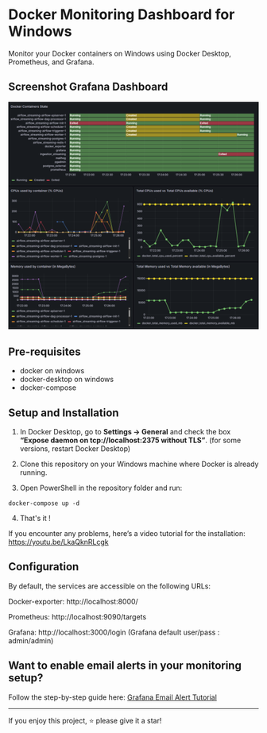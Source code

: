 # Docker Monitoring Dashboard for Windows

Monitor your Docker containers on Windows using Docker Desktop, Prometheus, and Grafana.

## Screenshot Grafana Dashboard

![Grafana Dashboard Dashboard](./screen_dashboard.png)

## Pre-requisites

* docker on windows
* docker-desktop on windows
* docker-compose

## Setup and Installation

1. In Docker Desktop, go to **Settings → General** and check the box  
   **“Expose daemon on tcp://localhost:2375 without TLS”**. (for some versions, restart Docker Desktop)

2. Clone this repository on your Windows machine where Docker is already running.

3. Open PowerShell in the repository folder and run:
```
docker-compose up -d
```

4. That's it !

If you encounter any problems, here’s a video tutorial for the installation:
https://youtu.be/LkaQknRLcgk

## Configuration

By default, the services are accessible on the following URLs:

Docker-exporter: http://localhost:8000/

Prometheus: http://localhost:9090/targets

Grafana: http://localhost:3000/login
(Grafana default user/pass : admin/admin)

## Want to enable email alerts in your monitoring setup?

Follow the step-by-step guide here: [Grafana Email Alert Tutorial](grafana_email_alert_tutorial.md)

---

If you enjoy this project, ⭐ please give it a star!